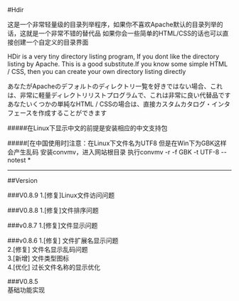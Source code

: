 <meta http-equiv="Content-Type" content="text/html; charset=utf-8">
#Hdir  

这是一个非常轻量级的目录列举程序，如果你不喜欢Apache默认的目录列举的话，这就是一个非常不错的替代品
如果你会一些简单的HTML/CSS的话也可以直接创建一个自定义的目录界面


HDir is a very tiny directory listing program, If you dont like the directory listing by Apache. This is
a good substitute.If you know some simple HTML / CSS, then you can create your own directory listing directly

あなたがApacheのデフォルトのディレクトリ一覧を好きではない場合、これは、非常に軽量ディレクトリリストプログラムで、これは非常に良い代替品です
あなたいくつかの単純なHTML / CSSの場合は、直接カスタムカタログ・インタフェースを作成することができます





#####在Linux下显示中文的前提是安装相应的中文支持包

#####[在中国使用时]注意：在Linux下文件名为UTF8 但是在Win下为GBK这样会产生乱码
安装convmv，进入网站根目录
执行convmv -r -f GBK -t UTF-8 --notest *



---
##Version

###V0.8.9
1.[修复]Linux文件访问问题

###V0.8.8
1.[修复]文件排序问题

###v0.8.7
1.[修复]文件显示问题

###v0.8.6
1.[修复] 文件扩展名显示问题    
2.[修复] 文件名显示乱码问题   
3.[新增] 文件类型图标   
4.[优化] 过长文件名称的显示优化

###V0.8.5  
  基础功能实现
